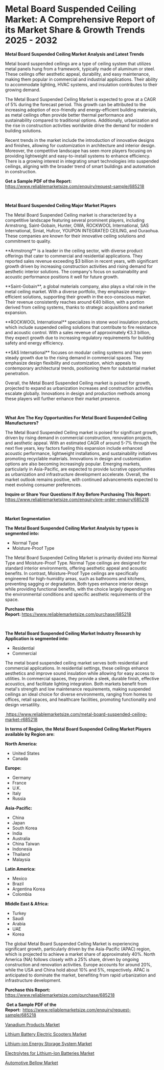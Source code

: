 <p><h1>Metal Board Suspended Ceiling Market: A Comprehensive Report of its Market Share & Growth Trends 2025 - 2032</h1></p><p><strong>Metal Board Suspended Ceiling Market Analysis and Latest Trends</strong></p>
<p><p>Metal board suspended ceilings are a type of ceiling system that utilizes metal panels hung from a framework, typically made of aluminum or steel. These ceilings offer aesthetic appeal, durability, and easy maintenance, making them popular in commercial and industrial applications. Their ability to accommodate lighting, HVAC systems, and insulation contributes to their growing demand.</p><p>The Metal Board Suspended Ceiling Market is expected to grow at a CAGR of 5% during the forecast period. This growth can be attributed to the increasing adoption of eco-friendly and energy-efficient building materials, as metal ceilings often provide better thermal performance and sustainability compared to traditional options. Additionally, urbanization and the rise in construction activities worldwide drive the demand for modern building solutions.</p><p>Recent trends in the market include the introduction of innovative designs and finishes, allowing for customization in architecture and interior design. Moreover, the competitive landscape has seen more players focusing on providing lightweight and easy-to-install systems to enhance efficiency. There is a growing interest in integrating smart technologies into suspended ceilings, aligning with the broader trend of smart buildings and automation in construction.</p></p>
<p><strong>Get a Sample PDF of the Report:&nbsp;</strong> <a href="https://www.reliablemarketsize.com/enquiry/request-sample/685218?utm_campaign=1898&utm_medium=2&utm_source=Github&utm_content=ia&utm_term=08012025&utm_id=metal-board-suspended-ceiling">https://www.reliablemarketsize.com/enquiry/request-sample/685218</a></p>
<p>&nbsp;</p>
<p><strong>Metal Board Suspended Ceiling Major Market Players</strong></p>
<p><p>The Metal Board Suspended Ceiling market is characterized by a competitive landscape featuring several prominent players, including Armstrong, Saint-Gobain, Hunter, OWA, ROCKWOOL International, SAS International, Siniat, Hufcor, YOUPON INTEGRATED CEILING, and Ouraohua. These companies are known for their innovative ceiling solutions and commitment to quality.</p><p>**Armstrong** is a leader in the ceiling sector, with diverse product offerings that cater to commercial and residential applications. They reported sales revenue exceeding $3 billion in recent years, with significant growth driven by increasing construction activities and rising demand for aesthetic interior solutions. The company's focus on sustainability and acoustic performance positions it well for future growth.</p><p>**Saint-Gobain**, a global materials company, also plays a vital role in the metal ceiling market. With a diverse portfolio, they emphasize energy-efficient solutions, supporting their growth in the eco-conscious market. Their revenue consistently reaches around €40 billion, with a portion derived from ceiling systems, thanks to strategic acquisitions and market expansion.</p><p>**ROCKWOOL International** specializes in stone wool insulation products, which include suspended ceiling solutions that contribute to fire resistance and acoustic control. With a sales revenue of approximately €3.3 billion, they expect growth due to increasing regulatory requirements for building safety and energy efficiency.</p><p>**SAS International** focuses on modular ceiling systems and has seen steady growth due to the rising demand in commercial spaces. They emphasize design flexibility and customization, which appeals to contemporary architectural trends, positioning them for substantial market penetration.</p><p>Overall, the Metal Board Suspended Ceiling market is poised for growth, projected to expand as urbanization increases and construction activities escalate globally. Innovations in design and production methods among these players will further enhance their market presence.</p></p>
<p>&nbsp;</p>
<p><strong>What Are The Key Opportunities For Metal Board Suspended Ceiling Manufacturers?</strong></p>
<p><p>The Metal Board Suspended Ceiling market is poised for significant growth, driven by rising demand in commercial construction, renovation projects, and aesthetic appeal. With an estimated CAGR of around 5-7% through the next five years, key factors fueling this expansion include enhanced acoustic performance, lightweight installations, and sustainability initiatives promoting recyclable materials. Innovations in design and customization options are also becoming increasingly popular. Emerging markets, particularly in Asia-Pacific, are expected to provide lucrative opportunities as urbanization and infrastructure development accelerate. Overall, the market outlook remains positive, with continued advancements expected to meet evolving consumer preferences.</p></p>
<p><strong>Inquire or Share Your Questions If Any Before Purchasing This Report:</strong> <a href="https://www.reliablemarketsize.com/enquiry/pre-order-enquiry/685218?utm_campaign=1898&utm_medium=2&utm_source=Github&utm_content=ia&utm_term=08012025&utm_id=metal-board-suspended-ceiling">https://www.reliablemarketsize.com/enquiry/pre-order-enquiry/685218</a></p>
<p>&nbsp;</p>
<p><strong>Market Segmentation</strong></p>
<p><strong>The Metal Board Suspended Ceiling Market Analysis by types is segmented into:</strong></p>
<p><ul><li>Normal Type</li><li>Moisture-Proof Type</li></ul></p>
<p><p>The Metal Board Suspended Ceiling Market is primarily divided into Normal Type and Moisture-Proof Type. Normal Type ceilings are designed for standard interior environments, offering aesthetic appeal and acoustic benefits. In contrast, Moisture-Proof Type ceilings are specifically engineered for high-humidity areas, such as bathrooms and kitchens, preventing sagging or degradation. Both types enhance interior design while providing functional benefits, with the choice largely depending on the environmental conditions and specific aesthetic requirements of the space.</p></p>
<p><strong>Purchase this Report:&nbsp;</strong><a href="https://www.reliablemarketsize.com/purchase/685218?utm_campaign=1898&utm_medium=2&utm_source=Github&utm_content=ia&utm_term=08012025&utm_id=metal-board-suspended-ceiling">https://www.reliablemarketsize.com/purchase/685218</a></p>
<p>&nbsp;</p>
<p><strong>The Metal Board Suspended Ceiling Market Industry Research by Application is segmented into:</strong></p>
<p><ul><li>Residential</li><li>Commercial</li></ul></p>
<p><p>The metal board suspended ceiling market serves both residential and commercial applications. In residential settings, these ceilings enhance aesthetics and improve sound insulation while allowing for easy access to utilities. In commercial spaces, they provide a sleek, durable finish, effective acoustics, and facilitate lighting integration. Both markets benefit from metal's strength and low maintenance requirements, making suspended ceilings an ideal choice for diverse environments, ranging from homes to offices, retail spaces, and healthcare facilities, promoting functionality and design versatility.</p></p>
<p><a href="https://www.reliablemarketsize.com/metal-board-suspended-ceiling-market-r685218?utm_campaign=1898&utm_medium=2&utm_source=Github&utm_content=ia&utm_term=08012025&utm_id=metal-board-suspended-ceiling">&nbsp;https://www.reliablemarketsize.com/metal-board-suspended-ceiling-market-r685218</a></p>
<p><strong>In terms of Region, the Metal Board Suspended Ceiling Market Players available by Region are:</strong></p>
<p>
    <p> <strong> North America: </strong>
        <ul>
            <li>United States</li>
            <li>Canada</li>
        </ul>
        </p> 
    <p> <strong> Europe: </strong>
        <ul>
            <li>Germany</li>
            <li>France</li>
            <li>U.K.</li>
            <li>Italy</li>
            <li>Russia</li>
        </ul>
        </p> 
    <p> <strong> Asia-Pacific: </strong>
        <ul>
            <li>China</li>
            <li>Japan</li>
            <li>South Korea</li>
            <li>India</li>
            <li>Australia</li>
            <li>China Taiwan</li>
            <li>Indonesia</li>
            <li>Thailand</li>
            <li>Malaysia</li>
        </ul>
        </p> 
    <p> <strong> Latin America: </strong>
        <ul>
            <li>Mexico</li>
            <li>Brazil</li>
            <li>Argentina Korea</li>
            <li>Colombia</li>
        </ul>
        </p> 
    <p> <strong> Middle East & Africa: </strong>
        <ul>
            <li>Turkey</li>
            <li>Saudi</li>
            <li>Arabia</li>
            <li>UAE</li>
            <li>Korea</li>
        </ul>
    </p>
    </p>
<p><p>The global Metal Board Suspended Ceiling Market is experiencing significant growth, particularly driven by the Asia-Pacific (APAC) region, which is projected to achieve a market share of approximately 40%. North America (NA) follows closely with a 25% share, driven by ongoing construction and renovation activities. Europe accounts for around 20%, while the USA and China hold about 10% and 5%, respectively. APAC is anticipated to dominate the market, benefiting from rapid urbanization and infrastructure development.</p></p>
<p><strong>Purchase this Report: </strong><a href="https://www.reliablemarketsize.com/purchase/685218?utm_campaign=1898&utm_medium=2&utm_source=Github&utm_content=ia&utm_term=08012025&utm_id=metal-board-suspended-ceiling">https://www.reliablemarketsize.com/purchase/685218</a></p>
<p>&nbsp;<strong>Get a Sample PDF of the Report:&nbsp;&nbsp;</strong><a href="https://www.reliablemarketsize.com/enquiry/request-sample/685218?utm_campaign=1898&utm_medium=2&utm_source=Github&utm_content=ia&utm_term=08012025&utm_id=metal-board-suspended-ceiling">https://www.reliablemarketsize.com/enquiry/request-sample/685218</a></p>
<p><strong></strong></p>
<p><p><a href="https://www.linkedin.com/pulse/surfing-vanadium-products-wave-riding-market-currents-2032-topicsco-8oyse?utm_campaign=1898&utm_medium=2&utm_source=Github&utm_content=ia&utm_term=08012025&utm_id=metal-board-suspended-ceiling">Vanadium Products Market</a></p><p><a href="https://www.linkedin.com/pulse/lithium-battery-electric-scooters-market-size-expected-grow-tfw3e?utm_campaign=1898&utm_medium=2&utm_source=Github&utm_content=ia&utm_term=08012025&utm_id=metal-board-suspended-ceiling">Lithium Battery Electric Scooters Market</a></p><p><a href="https://www.linkedin.com/pulse/comprehensive-examination-lithium-ion-energy-storage-system-bcmwe?utm_campaign=1898&utm_medium=2&utm_source=Github&utm_content=ia&utm_term=08012025&utm_id=metal-board-suspended-ceiling">Lithium-ion Energy Storage System Market</a></p><p><a href="https://www.linkedin.com/pulse/latest-trends-electrolytes-lithium-ion-batteries-market-strong-gmdme?utm_campaign=1898&utm_medium=2&utm_source=Github&utm_content=ia&utm_term=08012025&utm_id=metal-board-suspended-ceiling">Electrolytes for Lithium-Ion Batteries Market</a></p><p><a href="https://github.com/Chiragrp22/Market-Research-Report-List-6/blob/main/automotive-bellow-market.md?utm_campaign=1898&utm_medium=2&utm_source=Github&utm_content=ia&utm_term=08012025&utm_id=metal-board-suspended-ceiling">Automotive Bellow Market</a></p></p>